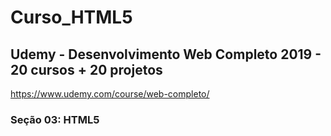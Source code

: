 # Curso_HTML5
## Udemy - Desenvolvimento Web Completo 2019 - 20 cursos + 20 projetos 
https://www.udemy.com/course/web-completo/

### Seção 03: HTML5
